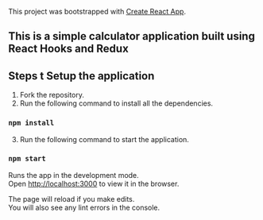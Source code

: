 This project was bootstrapped with [Create React App](https://github.com/facebook/create-react-app).

## This is a simple calculator application built using React Hooks and Redux


## Steps t Setup the application

1. Fork the repository.
2. Run the following command to install all the dependencies.
### `npm install`
3. Run the following command to start the application.
### `npm start`

Runs the app in the development mode.<br>
Open [http://localhost:3000](http://localhost:3000) to view it in the browser.

The page will reload if you make edits.<br>
You will also see any lint errors in the console.

